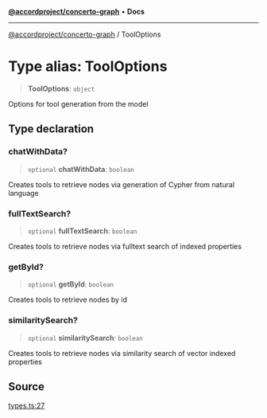 [**@accordproject/concerto-graph**](../README.md) • **Docs**

***

[@accordproject/concerto-graph](../README.md) / ToolOptions

# Type alias: ToolOptions

> **ToolOptions**: `object`

Options for tool generation from the model

## Type declaration

### chatWithData?

> `optional` **chatWithData**: `boolean`

Creates tools to retrieve nodes via generation of Cypher from natural language

### fullTextSearch?

> `optional` **fullTextSearch**: `boolean`

Creates tools to retrieve nodes via fulltext search of indexed properties

### getById?

> `optional` **getById**: `boolean`

Creates tools to retrieve nodes by id

### similaritySearch?

> `optional` **similaritySearch**: `boolean`

Creates tools to retrieve nodes via similarity search of vector indexed properties

## Source

[types.ts:27](https://github.com/accordproject/lab-concerto-graph/blob/3d5d649d27e9d0d9074fa504f52f930c3cf2ecbe/src/types.ts#L27)
